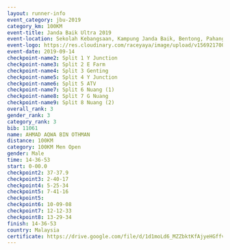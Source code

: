 ```yaml
---
layout: runner-info 
event_category: jbu-2019 
category_km: 100KM 
event-title: Janda Baik Ultra 2019  
event-location: Sekolah Kebangsaan, Kampung Janda Baik, Bentong, Pahang, Malaysia 
event-logo: https://res.cloudinary.com/raceyaya/image/upload/v1569217009/logo/janda-baik_vch1pc.jpg 
event-date: 2019-09-14 
checkpoint-name2: Split 1 Y Junction 
checkpoint-name3: Split 2 E Farm 
checkpoint-name4: Split 3 Genting 
checkpoint-name5: Split 4 Y Junction 
checkpoint-name6: Split 5 ATV 
checkpoint-name7: Split 6 Nuang (1) 
checkpoint-name8: Split 7 G Nuang 
checkpoint-name9: Split 8 Nuang (2) 
overall_rank: 3
gender_rank: 3
category_rank: 3
bib: 11061
name: AHMAD AQWA BIN OTHMAN
distance: 100KM
category: 100KM Men Open
gender: Male
time: 14-36-53
start: 0-00.0
checkpoint2: 37-37.9
checkpoint3: 2-40-17
checkpoint4: 5-25-34
checkpoint5: 7-41-16
checkpoint5: 
checkpoint6: 10-09-08
checkpoint7: 12-12-33
checkpoint8: 13-29-34
finish: 14-36-53
country: Malaysia
certificate: https://drive.google.com/file/d/1d1moLd6_MZZbktKfAjyeHGffv-Hfjqjm/view?usp=sharing
---
```

